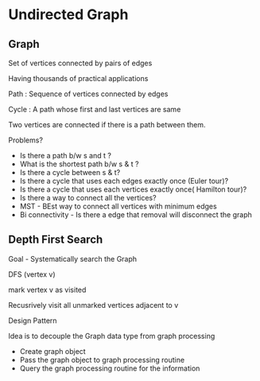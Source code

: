 Undirected Graph
=


Graph
- 

 Set of vertices connected by pairs of edges
 
 Having thousands of practical applications
 
 Path : Sequence of vertices connected by edges
 
 Cycle : A path whose first and last vertices are same
 
 Two vertices are connected if there is a path between them.
 
 
 Problems?
 
  * Is there a path b/w s and t ?
  * What is the shortest path b/w s & t ?
  * Is there a cycle between s & t?
  * Is there a cycle that uses each edges exactly once (Euler tour)?
  * Is there a cycle that uses each vertices exactly once( Hamilton tour)?
  * Is there a  way to connect all the vertices?
  * MST - BEst way to connect all vertices with minimum edges
  * Bi connectivity -  Is there a edge that removal will disconnect the graph

Depth First Search
-

  Goal - Systematically search the Graph
  
  DFS (vertex v)
  
   mark vertex v as visited
   
   Recusrively visit all unmarked vertices adjacent to v
   

Design Pattern

   Idea is to decouple the Graph data type from graph processing
   
   * Create graph object
   * Pass the graph object to graph processing routine
   * Query the graph processing routine for the information

